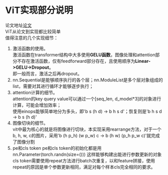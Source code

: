# ViT实现部分说明
论文地址[论文](paper/vit.pdf)  
ViT从论文到实现都比较简单  
值得注意的几个实现细节：
1. 激活函数的使用。  
激活函数在transformer结构中大多使用**GELU函数**，图像处理和attention部分不存在激活函数，仅有feedforward部分存在，且使用顺序为**Linear->GELU->Dropout**。  
即一般而言，激活之后再dropout。  
2. nn.Sequential是能够顺序执行的各个层；nn.ModuleList是多个层对象组成的list，需要对其进行循环才能够逐步执行；
3. attention计算的细节。  
attention的key query value可以通过一个[seq_len, d_model*3]的对象进行计算，可能会增加效率；  
使用einops能够简单地分为多头，即'b s (h d) -> b h s d'；恢复则是'b h s d -> b s (h d)'
4. 图像切块的细节。  
vit中最为核心的就是将图像进行切块，本实现采用rearrange方法，对于一个b, h, w, c的图片，采用'b (h p_h) (w p_w) c -> b (h w) (p_h p_w c)'就完成了图像分割
5. pe和cls token
pe和cls token的初始化都是用nn.Parameter(torch.randn(size=())) 这样能够构建出能进行参数更新的对象  
cls token需要使用repeat方法进行batch次重复，以和feature拼接，使用repeat的原因是单个参数更新相同，满足对每个样本cls完全相同的要求。

